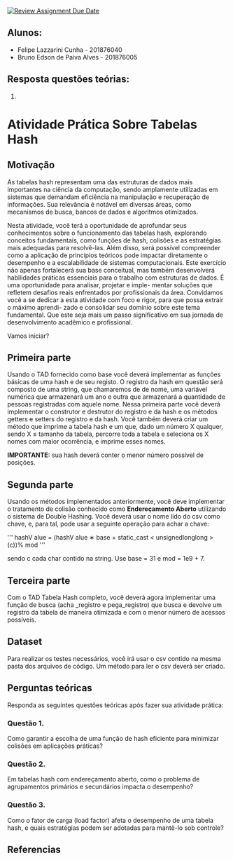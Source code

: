 [![Review Assignment Due Date](https://classroom.github.com/assets/deadline-readme-button-22041afd0340ce965d47ae6ef1cefeee28c7c493a6346c4f15d667ab976d596c.svg)](https://classroom.github.com/a/KWzaodOp)

## Alunos:
- Felipe Lazzarini Cunha - 201876040
- Bruno Edson de Paiva Alves - 201876005

## Resposta questões teórias:
1)

# Atividade Prática Sobre Tabelas Hash

## Motivação

As tabelas hash representam uma das estruturas de dados mais importantes na ciência da computação,
sendo amplamente utilizadas em sistemas que demandam eficiência na manipulação e recuperação de
informações. Sua relevância é notável em diversas áreas, como mecanismos de busca, bancos de dados e
algoritmos otimizados.

Nesta atividade, você terá a oportunidade de aprofundar seus conhecimentos sobre o funcionamento das
tabelas hash, explorando conceitos fundamentais, como funções de hash, colisões e as estratégias mais
adequadas para resolvê-las. Além disso, será possível compreender como a aplicação de princípios teóricos
pode impactar diretamente o desempenho e a escalabilidade de sistemas computacionais.
Este exercício não apenas fortalecerá sua base conceitual, mas também desenvolverá habilidades práticas
essenciais para o trabalho com estruturas de dados. É uma oportunidade para analisar, projetar e imple-
mentar soluções que refletem desafios reais enfrentados por profissionais da área.
Convidamos você a se dedicar a esta atividade com foco e rigor, para que possa extrair o máximo aprendi-
zado e consolidar seu domínio sobre este tema fundamental. Que este seja mais um passo significativo em
sua jornada de desenvolvimento acadêmico e profissional.

Vamos iniciar?

## Primeira parte

Usando o TAD fornecido como base você deverá implementar as funções básicas de uma hash e de seu
registo. O registro da hash em questão será composto de uma string, que chamaremos de de nome, uma
variável numérica que armazenará um ano e outra que armazenará a quantidade de pessoas registradas
com aquele nome. Nessa primeira parte você deverá implementar o construtor e destrutor do registro e da
hash e os métodos getters e setters do registro e da hash.
Você também deverá criar um método que imprime a tabela hash e um que, dado um número X qualquer,
sendo X ≤ tamanho da tabela, percorre toda a tabela e seleciona os X nomes com maior ocorrência, e
imprime esses nomes.

**IMPORTANTE:** sua hash deverá conter o menor número possível de posições.

## Segunda parte

Usando os métodos implementados anteriormente, você deve implementar o tratamento de colisão
conhecido como **Endereçamento Aberto** utilizando o sistema de Double Hashing. Você deverá usar o nome
lido do csv como chave, e, para tal, pode usar a seguinte operação para achar a chave:

'''
hashV alue = (hashV alue ∗ base + static_cast < unsignedlonglong > (c))% mod
'''

sendo c cada char contido na string. Use base = 31 e mod = 1e9 + 7.

## Terceira parte
   
Com o TAD Tabela Hash completo, você deverá agora implementar uma função de busca (acha
_registro e
pega_registro) que busca e devolve um registro da tabela de maneira otimizada e com o menor número
de acessos possíveis.

## Dataset
Para realizar os testes necessários, você irá usar o csv contido na mesma pasta dos arquivos de código. Um
método para ler o csv deverá ser criado.

## Perguntas teóricas

Responda as seguintes questões teóricas após fazer sua atividade prática:

### Questão 1. 
Como garantir a escolha de uma função de hash eficiente para minimizar colisões em aplicações práticas?

### Questão 2. 
Em tabelas hash com endereçamento aberto, como o problema de agrupamentos primários e secundários impacta o desempenho?

### Questão 3. 
Como o fator de carga (load factor) afeta o desempenho de uma tabela hash, e quais estratégias podem ser adotadas para mantê-lo sob controle?

## Referencias


